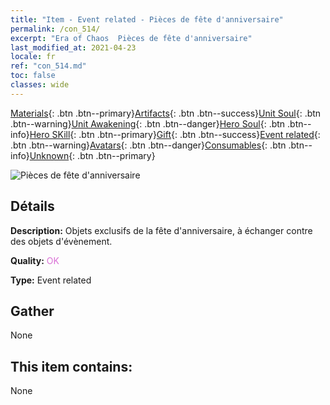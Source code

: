 ```yaml
---
title: "Item - Event related - Pièces de fête d'anniversaire"
permalink: /con_514/
excerpt: "Era of Chaos  Pièces de fête d'anniversaire"
last_modified_at: 2021-04-23
locale: fr
ref: "con_514.md"
toc: false
classes: wide
---
```

 [Materials](/ItemsFR/){: .btn .btn--primary}[Artifacts](/ItemsFR/Artifacts/){: .btn .btn--success}[Unit Soul](/ItemsFR/UnitSoul/){: .btn .btn--warning}[Unit Awakening](/ItemsFR/UnitAwakening/){: .btn .btn--danger}[Hero Soul](/ItemsFR/HeroSoul/){: .btn .btn--info}[Hero SKill](/ItemsFR/HeroSkill/){: .btn .btn--primary}[Gift](/ItemsFR/Gift/){: .btn .btn--success}[Event related](/ItemsFR/Events/){: .btn .btn--warning}[Avatars](/ItemsFR/Avatars/){: .btn .btn--danger}[Consumables](/ItemsFR/Consumables/){: .btn .btn--info}[Unknown](/ItemsFR/Unknown/){: .btn .btn--primary}

 ![Pièces de fête d'anniversaire](/images/t/i_10005.png)

## Détails
 **Description:** Objets exclusifs de la fête d'anniversaire, à échanger contre des objets d'évènement.

 **Quality:** <span style="color: #DA70D6">OK</span>

 **Type:** Event related

## Gather

  None

## This item contains:

  None

